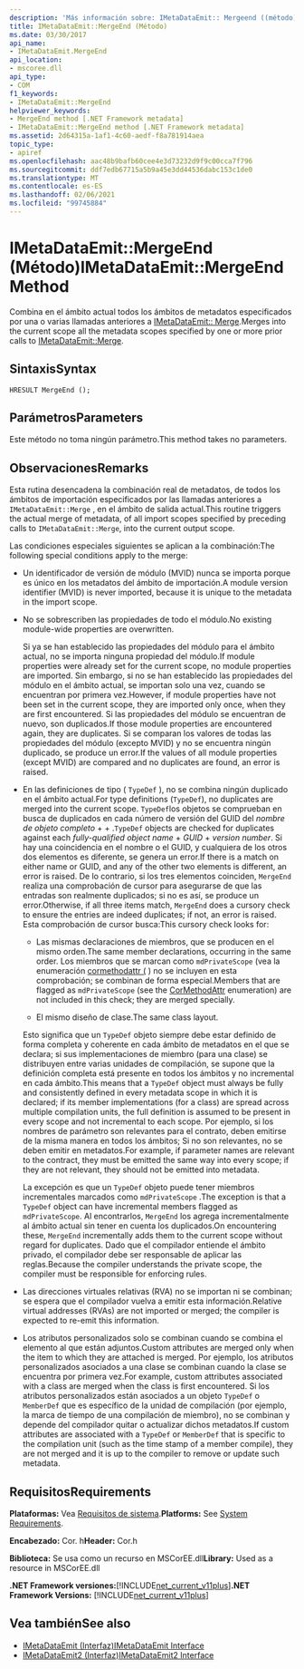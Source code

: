 ```yaml
---
description: 'Más información sobre: IMetaDataEmit:: Mergeend ((método)'
title: IMetaDataEmit::MergeEnd (Método)
ms.date: 03/30/2017
api_name:
- IMetaDataEmit.MergeEnd
api_location:
- mscoree.dll
api_type:
- COM
f1_keywords:
- IMetaDataEmit::MergeEnd
helpviewer_keywords:
- MergeEnd method [.NET Framework metadata]
- IMetaDataEmit::MergeEnd method [.NET Framework metadata]
ms.assetid: 2d64315a-1af1-4c60-aedf-f8a781914aea
topic_type:
- apiref
ms.openlocfilehash: aac48b9bafb60cee4e3d73232d9f9c00cca7f796
ms.sourcegitcommit: ddf7edb67715a5b9a45e3dd44536dabc153c1de0
ms.translationtype: MT
ms.contentlocale: es-ES
ms.lasthandoff: 02/06/2021
ms.locfileid: "99745884"
---
```

# <a name="imetadataemitmergeend-method"></a><span data-ttu-id="0adf7-103">IMetaDataEmit::MergeEnd (Método)</span><span class="sxs-lookup"><span data-stu-id="0adf7-103">IMetaDataEmit::MergeEnd Method</span></span>

<span data-ttu-id="0adf7-104">Combina en el ámbito actual todos los ámbitos de metadatos especificados por una o varias llamadas anteriores a [IMetaDataEmit:: Merge](imetadataemit-merge-method.md).</span><span class="sxs-lookup"><span data-stu-id="0adf7-104">Merges into the current scope all the metadata scopes specified by one or more prior calls to [IMetaDataEmit::Merge](imetadataemit-merge-method.md).</span></span>

## <a name="syntax"></a><span data-ttu-id="0adf7-105">Sintaxis</span><span class="sxs-lookup"><span data-stu-id="0adf7-105">Syntax</span></span>

```cppcpp
HRESULT MergeEnd ();
```

## <a name="parameters"></a><span data-ttu-id="0adf7-106">Parámetros</span><span class="sxs-lookup"><span data-stu-id="0adf7-106">Parameters</span></span>

<span data-ttu-id="0adf7-107">Este método no toma ningún parámetro.</span><span class="sxs-lookup"><span data-stu-id="0adf7-107">This method takes no parameters.</span></span>

## <a name="remarks"></a><span data-ttu-id="0adf7-108">Observaciones</span><span class="sxs-lookup"><span data-stu-id="0adf7-108">Remarks</span></span>

<span data-ttu-id="0adf7-109">Esta rutina desencadena la combinación real de metadatos, de todos los ámbitos de importación especificados por las llamadas anteriores a `IMetaDataEmit::Merge` , en el ámbito de salida actual.</span><span class="sxs-lookup"><span data-stu-id="0adf7-109">This routine triggers the actual merge of metadata, of all import scopes specified by preceding calls to `IMetaDataEmit::Merge`, into the current output scope.</span></span>

<span data-ttu-id="0adf7-110">Las condiciones especiales siguientes se aplican a la combinación:</span><span class="sxs-lookup"><span data-stu-id="0adf7-110">The following special conditions apply to the merge:</span></span>

- <span data-ttu-id="0adf7-111">Un identificador de versión de módulo (MVID) nunca se importa porque es único en los metadatos del ámbito de importación.</span><span class="sxs-lookup"><span data-stu-id="0adf7-111">A module version identifier (MVID) is never imported, because it is unique to the metadata in the import scope.</span></span>

- <span data-ttu-id="0adf7-112">No se sobrescriben las propiedades de todo el módulo.</span><span class="sxs-lookup"><span data-stu-id="0adf7-112">No existing module-wide properties are overwritten.</span></span>

  <span data-ttu-id="0adf7-113">Si ya se han establecido las propiedades del módulo para el ámbito actual, no se importa ninguna propiedad del módulo.</span><span class="sxs-lookup"><span data-stu-id="0adf7-113">If module properties were already set for the current scope, no module properties are imported.</span></span> <span data-ttu-id="0adf7-114">Sin embargo, si no se han establecido las propiedades del módulo en el ámbito actual, se importan solo una vez, cuando se encuentran por primera vez.</span><span class="sxs-lookup"><span data-stu-id="0adf7-114">However, if module properties have not been set in the current scope, they are imported only once, when they are first encountered.</span></span> <span data-ttu-id="0adf7-115">Si las propiedades del módulo se encuentran de nuevo, son duplicados.</span><span class="sxs-lookup"><span data-stu-id="0adf7-115">If those module properties are encountered again, they are duplicates.</span></span> <span data-ttu-id="0adf7-116">Si se comparan los valores de todas las propiedades del módulo (excepto MVID) y no se encuentra ningún duplicado, se produce un error.</span><span class="sxs-lookup"><span data-stu-id="0adf7-116">If the values of all module properties (except MVID) are compared and no duplicates are found, an error is raised.</span></span>

- <span data-ttu-id="0adf7-117">En las definiciones de tipo ( `TypeDef` ), no se combina ningún duplicado en el ámbito actual.</span><span class="sxs-lookup"><span data-stu-id="0adf7-117">For type definitions (`TypeDef`), no duplicates are merged into the current scope.</span></span> <span data-ttu-id="0adf7-118">`TypeDef`los objetos se comprueban en busca de duplicados en cada número de versión del GUID del *nombre de objeto completo*  +    +  .</span><span class="sxs-lookup"><span data-stu-id="0adf7-118">`TypeDef` objects are checked for duplicates against each *fully-qualified object name* + *GUID* + *version number*.</span></span> <span data-ttu-id="0adf7-119">Si hay una coincidencia en el nombre o el GUID, y cualquiera de los otros dos elementos es diferente, se genera un error.</span><span class="sxs-lookup"><span data-stu-id="0adf7-119">If there is a match on either name or GUID, and any of the other two elements is different, an error is raised.</span></span> <span data-ttu-id="0adf7-120">De lo contrario, si los tres elementos coinciden, `MergeEnd` realiza una comprobación de cursor para asegurarse de que las entradas son realmente duplicados; si no es así, se produce un error.</span><span class="sxs-lookup"><span data-stu-id="0adf7-120">Otherwise, if all three items match, `MergeEnd` does a cursory check to ensure the entries are indeed duplicates; if not, an error is raised.</span></span> <span data-ttu-id="0adf7-121">Esta comprobación de cursor busca:</span><span class="sxs-lookup"><span data-stu-id="0adf7-121">This cursory check looks for:</span></span>

  - <span data-ttu-id="0adf7-122">Las mismas declaraciones de miembros, que se producen en el mismo orden.</span><span class="sxs-lookup"><span data-stu-id="0adf7-122">The same member declarations, occurring in the same order.</span></span> <span data-ttu-id="0adf7-123">Los miembros que se marcan como `mdPrivateScope` (vea la enumeración [cormethodattr (](cormethodattr-enumeration.md) ) no se incluyen en esta comprobación; se combinan de forma especial.</span><span class="sxs-lookup"><span data-stu-id="0adf7-123">Members that are flagged as `mdPrivateScope` (see the [CorMethodAttr](cormethodattr-enumeration.md) enumeration) are not included in this check; they are merged specially.</span></span>

  - <span data-ttu-id="0adf7-124">El mismo diseño de clase.</span><span class="sxs-lookup"><span data-stu-id="0adf7-124">The same class layout.</span></span>

  <span data-ttu-id="0adf7-125">Esto significa que un `TypeDef` objeto siempre debe estar definido de forma completa y coherente en cada ámbito de metadatos en el que se declara; si sus implementaciones de miembro (para una clase) se distribuyen entre varias unidades de compilación, se supone que la definición completa está presente en todos los ámbitos y no incremental en cada ámbito.</span><span class="sxs-lookup"><span data-stu-id="0adf7-125">This means that a `TypeDef` object must always be fully and consistently defined in every metadata scope in which it is declared; if its member implementations (for a class) are spread across multiple compilation units, the full definition is assumed to be present in every scope and not incremental to each scope.</span></span> <span data-ttu-id="0adf7-126">Por ejemplo, si los nombres de parámetro son relevantes para el contrato, deben emitirse de la misma manera en todos los ámbitos; Si no son relevantes, no se deben emitir en metadatos.</span><span class="sxs-lookup"><span data-stu-id="0adf7-126">For example, if parameter names are relevant to the contract, they must be emitted the same way into every scope; if they are not relevant, they should not be emitted into metadata.</span></span>

  <span data-ttu-id="0adf7-127">La excepción es que un `TypeDef` objeto puede tener miembros incrementales marcados como `mdPrivateScope` .</span><span class="sxs-lookup"><span data-stu-id="0adf7-127">The exception is that a `TypeDef` object can have incremental members flagged as `mdPrivateScope`.</span></span> <span data-ttu-id="0adf7-128">Al encontrarlos, `MergeEnd` los agrega incrementalmente al ámbito actual sin tener en cuenta los duplicados.</span><span class="sxs-lookup"><span data-stu-id="0adf7-128">On encountering these, `MergeEnd` incrementally adds them to the current scope without regard for duplicates.</span></span> <span data-ttu-id="0adf7-129">Dado que el compilador entiende el ámbito privado, el compilador debe ser responsable de aplicar las reglas.</span><span class="sxs-lookup"><span data-stu-id="0adf7-129">Because the compiler understands the private scope, the compiler must be responsible for enforcing rules.</span></span>

- <span data-ttu-id="0adf7-130">Las direcciones virtuales relativas (RVA) no se importan ni se combinan; se espera que el compilador vuelva a emitir esta información.</span><span class="sxs-lookup"><span data-stu-id="0adf7-130">Relative virtual addresses (RVAs) are not imported or merged; the compiler is expected to re-emit this information.</span></span>

- <span data-ttu-id="0adf7-131">Los atributos personalizados solo se combinan cuando se combina el elemento al que están adjuntos.</span><span class="sxs-lookup"><span data-stu-id="0adf7-131">Custom attributes are merged only when the item to which they are attached is merged.</span></span> <span data-ttu-id="0adf7-132">Por ejemplo, los atributos personalizados asociados a una clase se combinan cuando la clase se encuentra por primera vez.</span><span class="sxs-lookup"><span data-stu-id="0adf7-132">For example, custom attributes associated with a class are merged when the class is first encountered.</span></span> <span data-ttu-id="0adf7-133">Si los atributos personalizados están asociados a un objeto `TypeDef` o `MemberDef` que es específico de la unidad de compilación (por ejemplo, la marca de tiempo de una compilación de miembro), no se combinan y depende del compilador quitar o actualizar dichos metadatos.</span><span class="sxs-lookup"><span data-stu-id="0adf7-133">If custom attributes are associated with a `TypeDef` or `MemberDef` that is specific to the compilation unit (such as the time stamp of a member compile), they are not merged and it is up to the compiler to remove or update such metadata.</span></span>

## <a name="requirements"></a><span data-ttu-id="0adf7-134">Requisitos</span><span class="sxs-lookup"><span data-stu-id="0adf7-134">Requirements</span></span>

<span data-ttu-id="0adf7-135">**Plataformas:** Vea [Requisitos de sistema](../../get-started/system-requirements.md).</span><span class="sxs-lookup"><span data-stu-id="0adf7-135">**Platforms:** See [System Requirements](../../get-started/system-requirements.md).</span></span>

<span data-ttu-id="0adf7-136">**Encabezado:** Cor. h</span><span class="sxs-lookup"><span data-stu-id="0adf7-136">**Header:** Cor.h</span></span>

<span data-ttu-id="0adf7-137">**Biblioteca:** Se usa como un recurso en MSCorEE.dll</span><span class="sxs-lookup"><span data-stu-id="0adf7-137">**Library:** Used as a resource in MSCorEE.dll</span></span>

<span data-ttu-id="0adf7-138">**.NET Framework versiones:**[!INCLUDE[net_current_v11plus](../../../../includes/net-current-v11plus-md.md)]</span><span class="sxs-lookup"><span data-stu-id="0adf7-138">**.NET Framework Versions:** [!INCLUDE[net_current_v11plus](../../../../includes/net-current-v11plus-md.md)]</span></span>

## <a name="see-also"></a><span data-ttu-id="0adf7-139">Vea también</span><span class="sxs-lookup"><span data-stu-id="0adf7-139">See also</span></span>

- [<span data-ttu-id="0adf7-140">IMetaDataEmit (Interfaz)</span><span class="sxs-lookup"><span data-stu-id="0adf7-140">IMetaDataEmit Interface</span></span>](imetadataemit-interface.md)
- [<span data-ttu-id="0adf7-141">IMetaDataEmit2 (Interfaz)</span><span class="sxs-lookup"><span data-stu-id="0adf7-141">IMetaDataEmit2 Interface</span></span>](imetadataemit2-interface.md)
